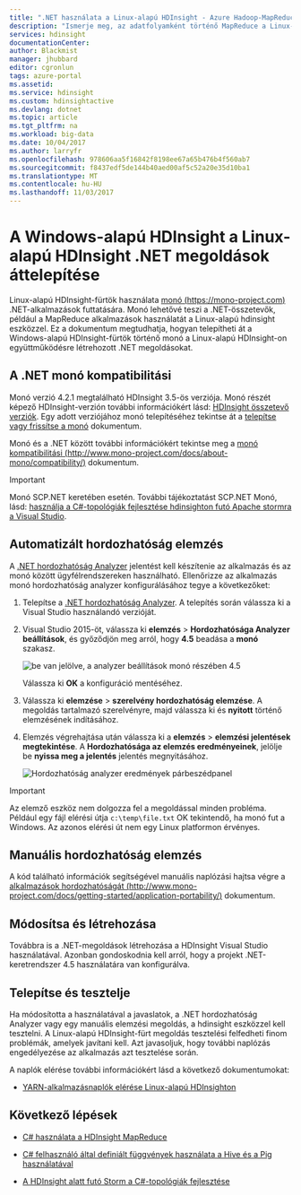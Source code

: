 ```yaml
---
title: ".NET használata a Linux-alapú HDInsight - Azure Hadoop-MapReduce |} Microsoft Docs"
description: "Ismerje meg, az adatfolyamként történő MapReduce a Linux-alapú HDInsight .NET-alkalmazások használatáról."
services: hdinsight
documentationCenter: 
author: Blackmist
manager: jhubbard
editor: cgronlun
tags: azure-portal
ms.assetid: 
ms.service: hdinsight
ms.custom: hdinsightactive
ms.devlang: dotnet
ms.topic: article
ms.tgt_pltfrm: na
ms.workload: big-data
ms.date: 10/04/2017
ms.author: larryfr
ms.openlocfilehash: 978606aa5f16842f8198ee67a65b476b4f560ab7
ms.sourcegitcommit: f8437edf5de144b40aed00af5c52a20e35d10ba1
ms.translationtype: MT
ms.contentlocale: hu-HU
ms.lasthandoff: 11/03/2017
---
```

# <a name="migrate-net-solutions-for-windows-based-hdinsight-to-linux-based-hdinsight"></a>A Windows-alapú HDInsight a Linux-alapú HDInsight .NET megoldások áttelepítése

Linux-alapú HDInsight-fürtök használata [monó (https://mono-project.com)](https://mono-project.com) .NET-alkalmazások futtatására. Monó lehetővé teszi a .NET-összetevők, például a MapReduce alkalmazások használatát a Linux-alapú hdinsight eszközzel. Ez a dokumentum megtudhatja, hogyan telepítheti át a Windows-alapú HDInsight-fürtök történő monó a Linux-alapú HDInsight-on együttműködésre létrehozott .NET megoldásokat.

## <a name="mono-compatibility-with-net"></a>A .NET monó kompatibilitási

Monó verzió 4.2.1 megtalálható HDInsight 3.5-ös verziója. Monó részét képező HDInsight-verzión további információkért lásd: [HDInsight összetevő verziók](hdinsight-component-versioning.md). Egy adott verziójához monó telepítéséhez tekintse át a [telepítse vagy frissítse a monó](hdinsight-hadoop-install-mono.md) dokumentum.

Monó és a .NET között további információkért tekintse meg a [monó kompatibilitási (http://www.mono-project.com/docs/about-mono/compatibility/)](http://www.mono-project.com/docs/about-mono/compatibility/) dokumentum.

> [!IMPORTANT]
> Monó SCP.NET keretében esetén. További tájékoztatást SCP.NET Monó, lásd: [használja a C#-topológiák fejlesztése hdinsighton futó Apache stormra a Visual Studio](storm/apache-storm-develop-csharp-visual-studio-topology.md).

## <a name="automated-portability-analysis"></a>Automatizált hordozhatóság elemzés

A [.NET hordozhatóság Analyzer](https://marketplace.visualstudio.com/items?itemName=ConnieYau.NETPortabilityAnalyzer) jelentést kell készítenie az alkalmazás és az monó között ügyfélrendszereken használható. Ellenőrizze az alkalmazás monó hordozhatóság analyzer konfigurálásához tegye a következőket:

1. Telepítse a [.NET hordozhatóság Analyzer](https://marketplace.visualstudio.com/items?itemName=ConnieYau.NETPortabilityAnalyzer). A telepítés során válassza ki a Visual Studio használandó verzióját.

2. Visual Studio 2015-öt, válassza ki __elemzés__ > __Hordozhatósága Analyzer beállítások__, és győződjön meg arról, hogy __4.5__ beadása a __monó__ szakasz.

    ![be van jelölve, a analyzer beállítások monó részében 4.5](./media/hdinsight-hadoop-migrate-dotnet-to-linux/portability-analyzer-settings.png)

    Válassza ki __OK__ a konfiguráció mentéséhez.

3. Válassza ki __elemzése__ > __szerelvény hordozhatóság elemzése__. A megoldás tartalmazó szerelvényre, majd válassza ki és __nyitott__ történő elemzésének indításához.

4. Elemzés végrehajtása után válassza ki a __elemzés__ > __elemzési jelentések megtekintése__. A __Hordozhatósága az elemzés eredményeinek__, jelölje be __nyissa meg a jelentés__ jelentés megnyitásához.

    ![Hordozhatóság analyzer eredmények párbeszédpanel](./media/hdinsight-hadoop-migrate-dotnet-to-linux/portability-analyzer-results.png)

> [!IMPORTANT]
> Az elemző eszköz nem dolgozza fel a megoldással minden probléma. Például egy fájl elérési útja `c:\temp\file.txt` OK tekintendő, ha monó fut a Windows. Az azonos elérési út nem egy Linux platformon érvényes.

## <a name="manual-portability-analysis"></a>Manuális hordozhatóság elemzés

A kód található információk segítségével manuális naplózási hajtsa végre a [alkalmazások hordozhatóságát (http://www.mono-project.com/docs/getting-started/application-portability/)](http://www.mono-project.com/docs/getting-started/application-portability/) dokumentum.

## <a name="modify-and-build"></a>Módosítsa és létrehozása

Továbbra is a .NET-megoldások létrehozása a HDInsight Visual Studio használatával. Azonban gondoskodnia kell arról, hogy a projekt .NET-keretrendszer 4.5 használatára van konfigurálva.

## <a name="deploy-and-test"></a>Telepítse és tesztelje

Ha módosította a használatával a javaslatok, a .NET hordozhatóság Analyzer vagy egy manuális elemzési megoldás, a hdinsight eszközzel kell tesztelni. A Linux-alapú HDInsight-fürt megoldás tesztelési felfedheti finom problémák, amelyek javítani kell. Azt javasoljuk, hogy további naplózás engedélyezése az alkalmazás azt tesztelése során.

A naplók elérése további információkért lásd a következő dokumentumokat:

* [YARN-alkalmazásnaplók elérése Linux-alapú HDInsighton](hdinsight-hadoop-access-yarn-app-logs-linux.md)

## <a name="next-steps"></a>Következő lépések

* [C# használata a HDInsight MapReduce](hadoop/apache-hadoop-dotnet-csharp-mapreduce-streaming.md)

* [C# felhasználó által definiált függvények használata a Hive és a Pig használatával](hadoop/apache-hadoop-hive-pig-udf-dotnet-csharp.md)

* [A HDInsight alatt futó Storm a C#-topológiák fejlesztése](storm/apache-storm-develop-csharp-visual-studio-topology.md)